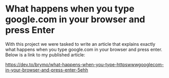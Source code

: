 # What happens when you type google.com in your browser and press Enter
With this project we were tasked to write an article that explains exactly what happens when you type google.com in your browser and press enter. Below is a link to my published article:

 https://dev.to/brymo/what-happens-when-you-type-httpswwwgooglecom-in-your-browser-and-press-enter-5ehh
